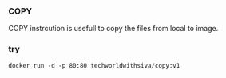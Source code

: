 ### COPY 
COPY instrcution is usefull to copy the files from local to image.

### try
```
docker run -d -p 80:80 techworldwithsiva/copy:v1
```